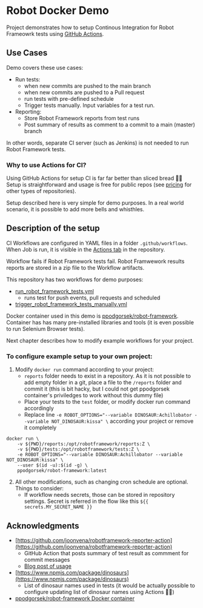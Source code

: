 # Robot Docker Demo

Project demonstrates how to setup Continous Integration for Robot Frameowrk tests using [GitHub Actions](https://docs.github.com/en/actions).

## Use Cases

Demo covers these use cases:

* Run tests:
    * when new commits are pushed to the main branch
    * when new commits are pushed to a Pull request
    * run tests with pre-defined schedule
    * Trigger tests manually. Input variables for a test run.
* Reporting:
    * Store Robot Framework reports from test runs
    * Post summary of results as comment to a commit to a main (master) branch

In other words, separate CI server (such as Jenkins) is not needed to run Robot Framework tests. 

### Why to use Actions for CI?

Using GitHub Actions for setup CI is far  far better than sliced bread 🥯🎉 Setup is straightforward and usage is free for public repos (see [pricing](https://github.com/pricing) for other types of repositories).

Setup described here is very simple for demo purposes. In a real world scenario, it is possible to add more bells and whisthles.

## Description of the setup

CI Workflows are configured in YAML files in a folder `.github/workflows`. When Job is run, it is visible in the [Actions tab](https://github.com/laojala/robot_docker_demo/actions) in the repository. 

Workflow fails if Robot Framework tests fail. Robot Framwework results reports are stored in a zip file to the Workflow artifacts.

This repository has two workflows for demo purposes:
* [run_robot_framework_tests.yml](.github/workflows/run_robot_framework_tests.yml)
    * runs test for push events, pull requests and scheduled
* [trigger_robot_framework_tests_manually.yml](.github/workflows/trigger_robot_framework_tests_manually.yml)

Docker container used in this demo is [ppodgorsek/robot-framework](https://hub.docker.com/r/ppodgorsek/robot-framework). Container has has many pre-installed libraries and tools (it is even possible to run Selenium Browser tests).

Next chapter describes how to modify example workflows for your project.

### To configure example setup to your own project:

1. Modify `docker run` command according to your project:
    * `reports` folder needs to exist in a repository. As it is not possible to add empty folder in a git, place a file to the `/reports` folder and commit it (this is bit hacky, but I could not get ppodgorsek container's priviledges to work without this dummy file)
    * Place your tests to the `test` folder, or modify docker run command accordingly
    * Replace line `-e ROBOT_OPTIONS="--variable DINOSAUR:Achillobator --variable NOT_DINOSAUR:kissa" \` according your project or remove it completely

```
docker run \
    -v ${PWD}/reports:/opt/robotframework/reports:Z \
    -v ${PWD}/tests:/opt/robotframework/tests:Z \
    -e ROBOT_OPTIONS="--variable DINOSAUR:Achillobator --variable NOT_DINOSAUR:kissa" \
    --user $(id -u):$(id -g) \
    ppodgorsek/robot-framework:latest
```

2. All other modifications, such as changing cron schedule are optional. Things to consider:
    * If workflow needs secrets, those can be stored in repository settings. Secret is referred in the flow like this `${{ secrets.MY_SECRET_NAME }}`

## Acknowledgments

* [https://github.com/joonvena/robotframework-reporter-action](https://github.com/joonvena/robotframework-reporter-action)
    * GitHub Action that posts summary of test result as commment for commit messages
    * [Blog post of usage](https://medium.com/faun/robot-framework-testing-using-github-actions-e0aa8df16fd8)
* [https://www.npmjs.com/package/dinosaurs](https://www.npmjs.com/package/dinosaurs)
    * List of dinosaur names used in tests (it would be actually possible to configure updating list of dinosaur names using Actions 🦕🦖)
* [ppodgorsek/robot-framework Docker container](https://hub.docker.com/r/ppodgorsek/robot-framework)
